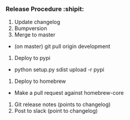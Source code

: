 ### Release Procedure :shipit:

1. Update changelog
1. Bumpversion
1. Merge to master
  - (on master) git pull origin development
1. Deploy to pypi
  - python setup.py sdist upload -r pypi
1. Deploy to homebrew
  - Make a pull request against homebrew-core
1. Git release notes (points to changelog)
1. Post to slack (point to changelog)
